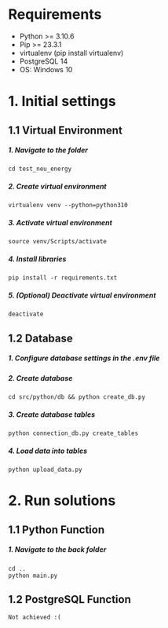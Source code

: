 # Requirements
- Python >= 3.10.6
- Pip >= 23.3.1
- virtualenv (pip install virtualenv)
- PostgreSQL 14
- OS: Windows 10

# 1. Initial settings
## 1.1 Virtual Environment
##### 1. Navigate to the folder
    cd test_neu_energy
##### 2. Create virtual environment
    virtualenv venv --python=python310
##### 3. Activate virtual environment
    source venv/Scripts/activate
##### 4. Install libraries
    pip install -r requirements.txt
##### 5. (Optional) Deactivate virtual environment
    deactivate

## 1.2 Database
##### 1. Configure database settings in the .env file
##### 2. Create database
    cd src/python/db && python create_db.py
##### 3. Create database tables
    python connection_db.py create_tables
##### 4. Load data into tables
    python upload_data.py

# 2. Run solutions
## 1.1 Python Function
##### 1. Navigate to the back folder
    cd ..
    python main.py

## 1.2 PostgreSQL Function
    Not achieved :(
